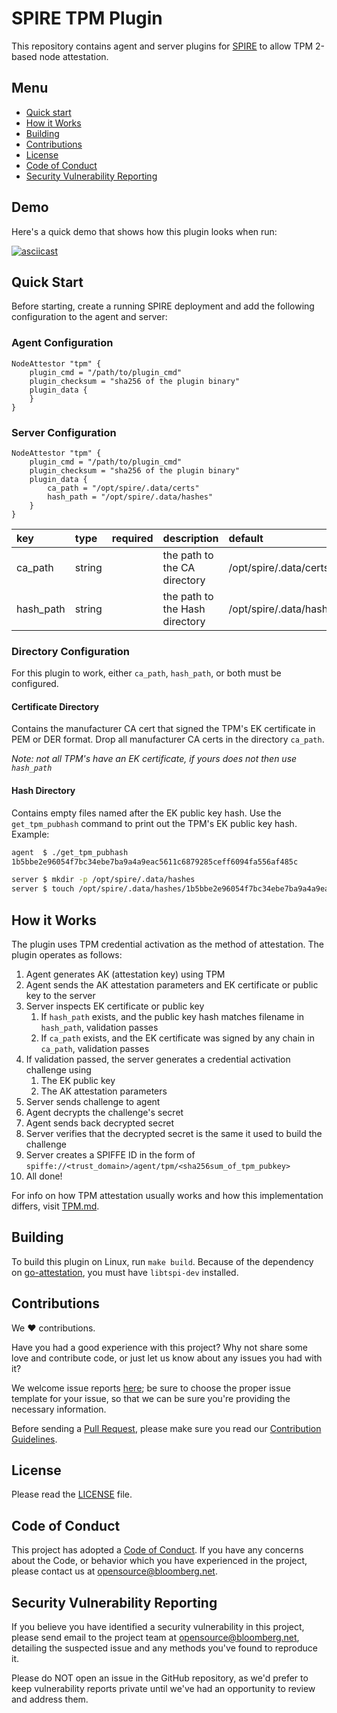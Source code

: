 # SPIRE TPM Plugin

This repository contains agent and server plugins for [SPIRE](https://github.com/spiffe/spire) to allow TPM 2-based node attestation.

## Menu

- [Quick start](#quick-start)
- [How it Works](#how-it-works)
- [Building](#building)
- [Contributions](#contributions)
- [License](#license)
- [Code of Conduct](#code-of-conduct)
- [Security Vulnerability Reporting](#security-vulnerability-reporting)

## Demo

Here's a quick demo that shows how this plugin looks when run:

[![asciicast](https://asciinema.org/a/n0TUMXXlbPUpNtxGxzD0AWzdf.svg)](https://asciinema.org/a/n0TUMXXlbPUpNtxGxzD0AWzdf)

## Quick Start

Before starting, create a running SPIRE deployment and add the following configuration to the agent and server:

### Agent Configuration

```hcl
NodeAttestor "tpm" {
	plugin_cmd = "/path/to/plugin_cmd"
	plugin_checksum = "sha256 of the plugin binary"
	plugin_data {
	}
}
```

### Server Configuration

```hcl
NodeAttestor "tpm" {
	plugin_cmd = "/path/to/plugin_cmd"
	plugin_checksum = "sha256 of the plugin binary"
	plugin_data {
		ca_path = "/opt/spire/.data/certs"
		hash_path = "/opt/spire/.data/hashes"
	}
}
```

| key | type | required | description | default |
|:----|:-----|:---------|:------------|:--------|
| ca_path | string |   | the path to the CA directory | /opt/spire/.data/certs |
| hash_path | string |   | the path to the Hash directory | /opt/spire/.data/hashes |

### Directory Configuration

For this plugin to work, either `ca_path`, `hash_path`, or both must be configured.

#### Certificate Directory

Contains the manufacturer CA cert that signed the TPM's EK certificate in PEM or DER format. Drop all manufacturer CA certs in the directory `ca_path`.

*Note: not all TPM's have an EK certificate, if yours does not then use `hash_path`*

#### Hash Directory

Contains empty files named after the EK public key hash.  Use the `get_tpm_pubhash` command to print out the TPM's EK public key hash.  Example:

```bash
agent  $ ./get_tpm_pubhash
1b5bbe2e96054f7bc34ebe7ba9a4a9eac5611c6879285ceff6094fa556af485c 

server $ mkdir -p /opt/spire/.data/hashes
server $ touch /opt/spire/.data/hashes/1b5bbe2e96054f7bc34ebe7ba9a4a9eac5611c6879285ceff6094fa556af485c
```

## How it Works

The plugin uses TPM credential activation as the method of attestation. The plugin operates as follows:

1. Agent generates AK (attestation key) using TPM
1. Agent sends the AK attestation parameters and EK certificate or public key to the server
1. Server inspects EK certificate or public key
    1. If `hash_path` exists, and the public key hash matches filename in `hash_path`, validation passes
    1. If `ca_path` exists, and the EK certificate was signed by any chain in `ca_path`, validation passes
1. If validation passed, the server generates a credential activation challenge using
    1. The EK public key
    1. The AK attestation parameters
1. Server sends challenge to agent
1. Agent decrypts the challenge's secret 
1. Agent sends back decrypted secret
1. Server verifies that the decrypted secret is the same it used to build the challenge
1. Server creates a SPIFFE ID in the form of `spiffe://<trust_domain>/agent/tpm/<sha256sum_of_tpm_pubkey>`
1. All done!

For info on how TPM attestation usually works and how this implementation differs, visit [TPM.md](TPM.md).

## Building

To build this plugin on Linux, run `make build`. Because of the dependency on [go-attestation](https://github.com/google/go-attestation), you must have `libtspi-dev` installed.

## Contributions

We :heart: contributions.

Have you had a good experience with this project? Why not share some love and contribute code, or just let us know about any issues you had with it?

We welcome issue reports [here](../../issues); be sure to choose the proper issue template for your issue, so that we can be sure you're providing the necessary information.

Before sending a [Pull Request](../../pulls), please make sure you read our
[Contribution Guidelines](https://github.com/bloomberg/.github/blob/main/CONTRIBUTING.md).

## License

Please read the [LICENSE](LICENSE) file.

## Code of Conduct

This project has adopted a [Code of Conduct](https://github.com/bloomberg/.github/blob/main/CODE_OF_CONDUCT.md).
If you have any concerns about the Code, or behavior which you have experienced in the project, please
contact us at opensource@bloomberg.net.

## Security Vulnerability Reporting

If you believe you have identified a security vulnerability in this project, please send email to the project
team at opensource@bloomberg.net, detailing the suspected issue and any methods you've found to reproduce it.

Please do NOT open an issue in the GitHub repository, as we'd prefer to keep vulnerability reports private until
we've had an opportunity to review and address them.
